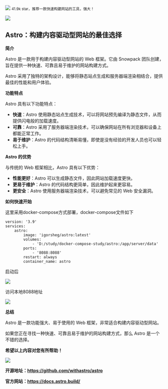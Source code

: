 <img src="/assets/image/240407-astro-1.png" style="max-width: 70%; height: auto;">
<small>41.9k star，推荐一款快速构建网站的工具，强大！</small>



![](/assets/image/240407-astro-1.png)


## Astro：构建内容驱动型网站的最佳选择

**简介**

Astro 是一款用于构建内容驱动型网站的 Web 框架。它由 Snowpack 团队创建，旨在提供一种快速、可靠且易于维护的网站构建方式。

Astro 采用了独特的架构设计，能够将静态站点生成和服务器端渲染相结合，提供最佳的性能和用户体验。

**功能特点**

Astro 具有以下功能特点：

* **快速**：Astro 使用静态站点生成技术，可以将网站预先编译为静态文件，从而提供闪电般的加载速度。
* **可靠**：Astro 采用了服务器端渲染技术，可以确保网站在所有浏览器和设备上都能正常工作。
* **易于维护**：Astro 的代码结构清晰易懂，即使是没有经验的开发人员也可以轻松上手。

**Astro 的优势**

与传统的 Web 框架相比，Astro 具有以下优势：

* **性能更好**：Astro 可以生成静态文件，因此网站加载速度更快。
* **更易于维护**：Astro 的代码结构更简单，因此维护起来更容易。
* **更安全**：Astro 使用服务器端渲染技术，可以避免常见的 Web 安全漏洞。

**如何快速开始**

这里采用docker-compose方式部署，docker-compose文件如下

```
version: '3.9' 
services: 
    astro: 
        image: 'igorsheg/astro:latest' 
        volumes: 
            - 'D:/study/docker-compose-study/astro:/app/server/data' 
        ports: 
            - '8088:8088' 
        restart: always 
        container_name: astro 
```
启动后


![](/assets/image/240407-astro-2.png)

访问本地8088地址


![](/assets/image/240407-astro-3.png)


**总结**

Astro 是一款功能强大、易于使用的 Web 框架，非常适合构建内容驱动型网站。

如果您正在寻找一种快速、可靠且易于维护的网站构建方式，那么 Astro 是一个不错的选择。


**希望以上内容对您有所帮助！**


![](/assets/image/240407-astro-4.png)

**开源地址：https://github.com/withastro/astro**

**官方网站：https://docs.astro.build/**